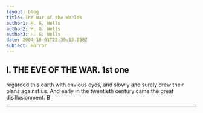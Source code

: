 ```yaml
---
layout: blog
title: The War of the Worlds
author1: H. G. Wells
author2: H. G. Wells
author3: H. G. Wells
date: 2004-10-01T22:39:13.038Z
subject: Horror
---
```

## I. THE EVE OF THE WAR. 1st one

regarded this earth with envious eyes, and slowly and surely drew their plans against us. And early in the twentieth century came the great disillusionment. B



____


